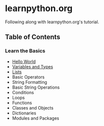 # learnpython.org

Following along with learnpython.org's tutorial.

## Table of Contents

### Learn the Basics

- [Hello World](./hello-world/)
- [Variables and Types](./variables+types/)
- [Lists](./lists/)
- Basic Operators
- String Formatting
- Basic String Operations
- Conditions
- Loops
- Functions
- Classes and Objects
- Dictionaries
- Modules and Packages

<!-- ### Data Science Tutorials -->

<!-- ### Advanced Tutorials -->
